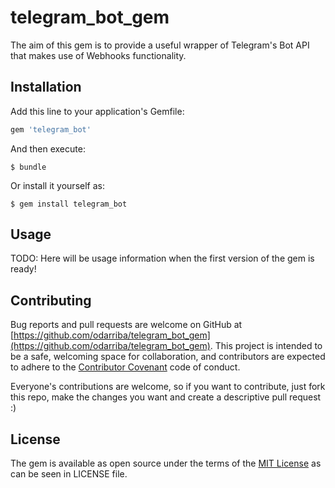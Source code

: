 # telegram_bot_gem

The aim of this gem is to provide a useful wrapper of Telegram's Bot API that makes use of Webhooks functionality.

## Installation

Add this line to your application's Gemfile:

```ruby
gem 'telegram_bot'
```

And then execute:

    $ bundle

Or install it yourself as:

    $ gem install telegram_bot

## Usage

TODO: Here will be usage information when the first version of the gem is ready!

## Contributing

Bug reports and pull requests are welcome on GitHub at [https://github.com/odarriba/telegram_bot_gem](https://github.com/odarriba/telegram_bot_gem). This project is intended to be a safe, welcoming space for collaboration, and contributors are expected to adhere to the [Contributor Covenant](http://contributor-covenant.org) code of conduct.

Everyone's contributions are welcome, so if you want to contribute, just fork this repo, make the changes you want and create a descriptive pull request :)


## License

The gem is available as open source under the terms of the [MIT License](http://opensource.org/licenses/MIT) as can be seen in LICENSE file.
